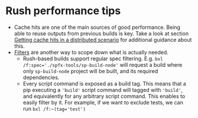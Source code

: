 # Rush performance tips

* Cache hits are one of the main sources of good performance. Being able to reuse outputs from previous builds is key. Take a look at section [Getting cache hits in a distributed scenario](js-cachehits.md) for additional guidance about this.
* [Filters](../How-To-Run-BuildXL/Filtering.md) are another way to scope down what is actually needed. 
     * Rush-based builds support regular spec filtering. E.g. ```bxl /f:spec='./spfx-tools/sp-build-node'``` will request a build where only `sp-build-node` project will be built, and its required dependencies.
     * Every script command is exposed as a build tag. This means that a pip executing a `'build'` script command will tagged with `'build'`, and equivalently for any arbitrary script command. This enables to easily filter by it. For example, if we want to exclude tests, we can run ```bxl /f:~(tag='test')```